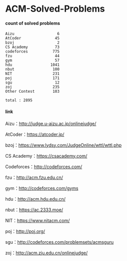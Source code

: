 ﻿# ACM-Solved-Problems

#### count of solved problems
	Aizu                   6
	AtCoder               45
	bzoj                   2
	CS Academy            73
	codeforces           775
	fzu                   44
	gym                   57
	hdu                 1041
	nbut                 100
	NIT                  231
	poj                  171
	sgu                   12
	zoj                  235
	Other Contest        103

`total : 2895`


#### link

Aizu：http://judge.u-aizu.ac.jp/onlinejudge/

AtCoder：https://atcoder.jp/

bzoj：https://www.lydsy.com/JudgeOnline/wttl/wttl.php

CS Academy：https://csacademy.com/

Codeforces：http://codeforces.com/

fzu：http://acm.fzu.edu.cn/

gym：http://codeforces.com/gyms

hdu：http://acm.hdu.edu.cn/

nbut：https://ac.2333.moe/

NIT：https://www.nitacm.com/

poj：http://poj.org/

sgu：http://codeforces.com/problemsets/acmsguru

zoj：http://acm.zju.edu.cn/onlinejudge/
